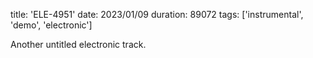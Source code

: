 title: 'ELE-4951'
date: 2023/01/09
duration: 89072
tags: ['instrumental', 'demo', 'electronic']

Another untitled electronic track.
